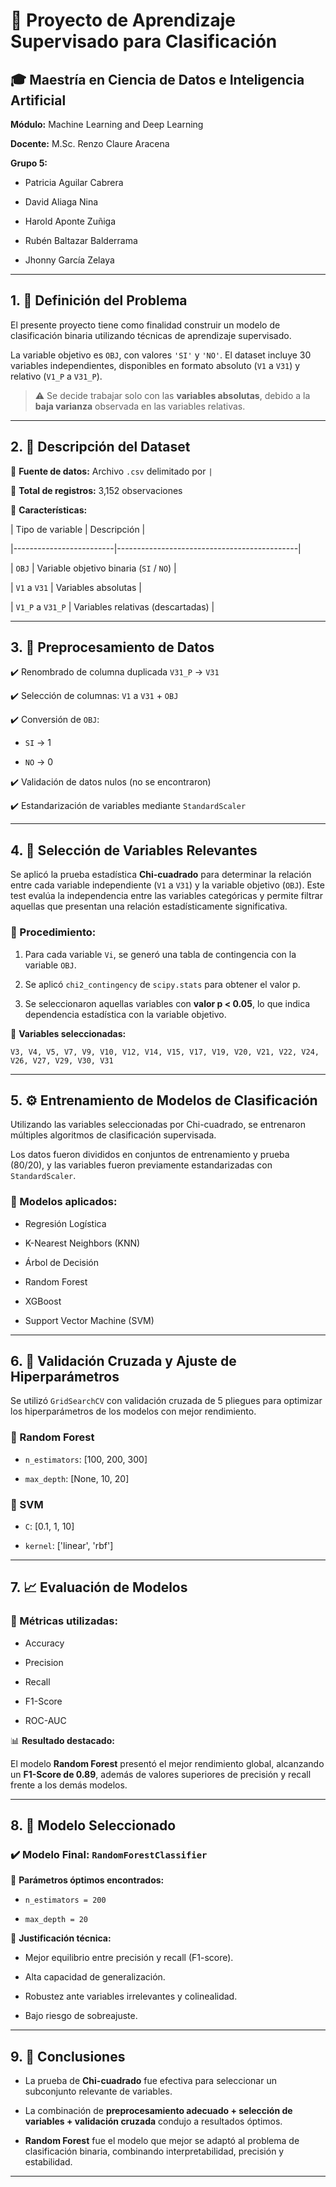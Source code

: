 
# 🤖 Proyecto de Aprendizaje Supervisado para Clasificación

## 🎓 Maestría en Ciencia de Datos e Inteligencia Artificial  
**Módulo:** Machine Learning and Deep Learning  
**Docente:** M.Sc. Renzo Claure Aracena  
**Grupo 5:**
- Patricia Aguilar Cabrera  
- David Aliaga Nina  
- Harold Aponte Zuñiga  
- Rubén Baltazar Balderrama  
- Jhonny García Zelaya  
---

## 1. 🧩 Definición del Problema

El presente proyecto tiene como finalidad construir un modelo de clasificación binaria utilizando técnicas de aprendizaje supervisado.  
La variable objetivo es `OBJ`, con valores `'SI'` y `'NO'`. El dataset incluye 30 variables independientes, disponibles en formato absoluto (`V1` a `V31`) y relativo (`V1_P` a `V31_P`).

> ⚠️ Se decide trabajar solo con las **variables absolutas**, debido a la **baja varianza** observada en las variables relativas.

---

## 2. 🧾 Descripción del Dataset

📂 **Fuente de datos:** Archivo `.csv` delimitado por `|`  
🔢 **Total de registros:** 3,152 observaciones  
📌 **Características:**

| Tipo de variable        | Descripción                                 |
|-------------------------|---------------------------------------------|
| `OBJ`                   | Variable objetivo binaria (`SI` / `NO`)     |
| `V1` a `V31`            | Variables absolutas                         |
| `V1_P` a `V31_P`        | Variables relativas (descartadas)           |

---

## 3. 🔧 Preprocesamiento de Datos

✔️ Renombrado de columna duplicada `V31_P` → `V31`  
✔️ Selección de columnas: `V1` a `V31` + `OBJ`  
✔️ Conversión de `OBJ`:  
- `SI` → 1  
- `NO` → 0  
✔️ Validación de datos nulos (no se encontraron)  
✔️ Estandarización de variables mediante `StandardScaler`

---

## 4. 🧪 Selección de Variables Relevantes

Se aplicó la prueba estadística **Chi-cuadrado** para determinar la relación entre cada variable independiente (`V1` a `V31`) y la variable objetivo (`OBJ`). Este test evalúa la independencia entre las variables categóricas y permite filtrar aquellas que presentan una relación estadísticamente significativa.

### 🔹 Procedimiento:

1. Para cada variable `Vi`, se generó una tabla de contingencia con la variable `OBJ`.
2. Se aplicó `chi2_contingency` de `scipy.stats` para obtener el valor p.
3. Se seleccionaron aquellas variables con **valor p < 0.05**, lo que indica dependencia estadística con la variable objetivo.

📌 **Variables seleccionadas:**  
`V3, V4, V5, V7, V9, V10, V12, V14, V15, V17, V19, V20, V21, V22, V24, V26, V27, V29, V30, V31`

---

## 5. ⚙️ Entrenamiento de Modelos de Clasificación

Utilizando las variables seleccionadas por Chi-cuadrado, se entrenaron múltiples algoritmos de clasificación supervisada.  
Los datos fueron divididos en conjuntos de entrenamiento y prueba (80/20), y las variables fueron previamente estandarizadas con `StandardScaler`.

### 🔸 Modelos aplicados:

- Regresión Logística
- K-Nearest Neighbors (KNN)
- Árbol de Decisión
- Random Forest
- XGBoost
- Support Vector Machine (SVM)

---

## 6. 🔁 Validación Cruzada y Ajuste de Hiperparámetros

Se utilizó `GridSearchCV` con validación cruzada de 5 pliegues para optimizar los hiperparámetros de los modelos con mejor rendimiento.

### 🔹 Random Forest
- `n_estimators`: [100, 200, 300]
- `max_depth`: [None, 10, 20]

### 🔹 SVM
- `C`: [0.1, 1, 10]
- `kernel`: ['linear', 'rbf']

---

## 7. 📈 Evaluación de Modelos

### 🔸 Métricas utilizadas:
- Accuracy
- Precision
- Recall
- F1-Score
- ROC-AUC

📊 **Resultado destacado:**  
El modelo **Random Forest** presentó el mejor rendimiento global, alcanzando un **F1-Score de 0.89**, además de valores superiores de precisión y recall frente a los demás modelos.

---

## 8. 🥇 Modelo Seleccionado

### ✔️ Modelo Final: `RandomForestClassifier`

🔧 **Parámetros óptimos encontrados:**
- `n_estimators = 200`
- `max_depth = 20`

📌 **Justificación técnica:**
- Mejor equilibrio entre precisión y recall (F1-score).
- Alta capacidad de generalización.
- Robustez ante variables irrelevantes y colinealidad.
- Bajo riesgo de sobreajuste.

---

## 9. 📌 Conclusiones

- La prueba de **Chi-cuadrado** fue efectiva para seleccionar un subconjunto relevante de variables.
- La combinación de **preprocesamiento adecuado + selección de variables + validación cruzada** condujo a resultados óptimos.
- **Random Forest** fue el modelo que mejor se adaptó al problema de clasificación binaria, combinando interpretabilidad, precisión y estabilidad.

---
